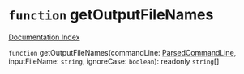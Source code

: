 # `function` getOutputFileNames

[Documentation Index](../README.md)

`function` getOutputFileNames(commandLine: [ParsedCommandLine](../interface.ParsedCommandLine/README.md), inputFileName: `string`, ignoreCase: `boolean`): readonly `string`\[]

